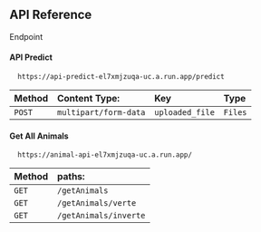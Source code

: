 
## API Reference

Endpoint

#### API Predict

```
  https://api-predict-el7xmjzuqa-uc.a.run.app/predict
```

| Method       | Content Type:         | Key               | Type    |
| :--------    | :--------             | :-------          | :-------|
| `POST`       | `multipart/form-data` | `uploaded_file`   | `Files` |



#### Get All Animals

```
  https://animal-api-el7xmjzuqa-uc.a.run.app/
```

| Method      | paths:                    |
| :--------   | :--------                 |
| `GET`       | `/getAnimals`             | 
| `GET`       | `/getAnimals/verte`       | 
| `GET`       | `/getAnimals/inverte`     | 

#### 

